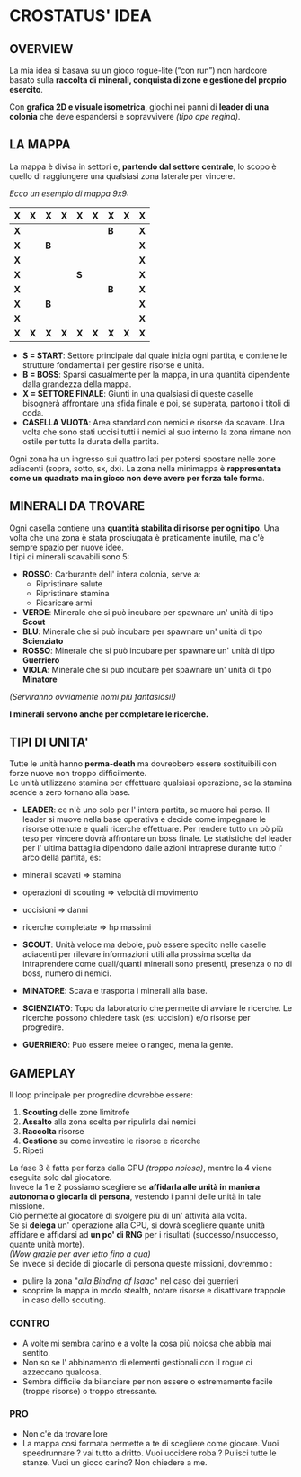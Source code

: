 # CROSTATUS' IDEA
## OVERVIEW
La mia idea si basava su un gioco rogue-lite (“con run”) non hardcore basato sulla **raccolta di minerali, conquista di zone e gestione del proprio esercito**.

Con **grafica 2D e visuale isometrica**, giochi nei panni di **leader di una colonia** che deve espandersi e sopravvivere *(tipo ape regina)*.

## LA MAPPA
La mappa è divisa in settori e, **partendo dal settore centrale**, lo scopo è quello di raggiungere una qualsiasi zona laterale per vincere.  

*Ecco un esempio di mappa 9x9:*


X | X | X | X | X | X | X | X | X
--- | - | - | - | - | - | - | - | -
**X** |  |  |  |  |  | **B** |  | **X**
**X** |  | **B** |  |  |  |  |  | **X**
**X** |  |  |  |  |  |  |  | **X**
**X** |  |  |  | **S** |  |  |  | **X**
**X** |  |  |  |  |  | **B** |  | **X**
**X** |  | **B** |  |  |  |  |  | **X**
**X** |  |  |  |  |  |  |  | **X**
**X** | **X** | **X** | **X** | **X** | **X** | **X** | **X** | **X**

- **S = START**: Settore principale dal quale inizia ogni partita, e contiene le strutture fondamentali per gestire risorse e unità.
- **B = BOSS**: Sparsi casualmente per la mappa, in una quantità dipendente dalla grandezza della mappa.
- **X = SETTORE FINALE**: Giunti in una qualsiasi di queste caselle bisognerà affrontare una sfida finale e poi, se superata, partono i titoli di coda.
- **CASELLA VUOTA**: Area standard con nemici e risorse da scavare. Una volta che sono stati uccisi tutti i nemici al suo interno la zona rimane non ostile per tutta la durata della partita.  

Ogni zona ha un ingresso sui quattro lati per potersi spostare nelle zone adiacenti (sopra, sotto, sx, dx). La zona nella minimappa è **rappresentata come un quadrato ma in gioco non deve avere per forza tale forma**.

## MINERALI DA TROVARE
Ogni casella contiene una **quantità stabilita di risorse per ogni tipo**. Una volta che una zona è stata prosciugata è praticamente inutile, ma c'è sempre spazio per nuove idee.  
I tipi di minerali scavabili sono 5:  
  - **ROSSO**: Carburante dell' intera colonia, serve a:
    - Ripristinare salute
    - Ripristinare stamina
    - Ricaricare armi
  - **VERDE**: Minerale che si può incubare per spawnare un' unità di tipo **Scout**
  - **BLU**: Minerale che si può incubare per spawnare un' unità di tipo **Scienziato**
  - **ROSSO**: Minerale che si può incubare per spawnare un' unità di tipo **Guerriero**
  - **VIOLA**: Minerale che si può incubare per spawnare un' unità di tipo **Minatore**

*(Serviranno ovviamente nomi più fantasiosi!)*  

**I minerali servono anche per completare le ricerche.**  

## TIPI DI UNITA'
Tutte le unità hanno **perma-death** ma dovrebbero essere sostituibili con forze nuove non troppo difficilmente.  
Le unità utilizzano stamina per effettuare qualsiasi operazione, se la stamina scende a zero tornano alla base.
 - **LEADER**: ce n'è uno solo per l' intera partita, se muore hai perso. Il leader si muove nella base operativa e decide come impegnare le risorse ottenute e quali ricerche effettuare. Per rendere tutto un pò più teso per vincere dovrà affrontare un boss finale. Le statistiche del leader per l' ultima battaglia dipendono dalle azioni intraprese durante tutto l' arco della partita, es:  
  - minerali scavati => stamina
  - operazioni di scouting => velocità di movimento
  - uccisioni => danni
  - ricerche completate => hp massimi

- **SCOUT**: Unità veloce ma debole, può essere spedito nelle caselle adiacenti per rilevare informazioni utili alla prossima scelta da intraprendere come quali/quanti minerali sono presenti, presenza o no di boss, numero di nemici.

- **MINATORE**: Scava e trasporta i minerali alla base.
- **SCIENZIATO**: Topo da laboratorio che permette di avviare le ricerche. Le ricerche possono chiedere task (es: uccisioni) e/o risorse per progredire.
- **GUERRIERO**: Può essere melee o ranged, mena la gente.  

## GAMEPLAY
Il loop principale per progredire dovrebbe essere:  
  1. **Scouting** delle zone limitrofe
  2. **Assalto** alla zona scelta per ripulirla dai nemici
  3. **Raccolta** risorse
  4. **Gestione** su come investire le risorse e ricerche
  5. Ripeti

La fase 3 è fatta per forza dalla CPU *(troppo noiosa)*, mentre la 4 viene eseguita solo dal giocatore.   
Invece la 1 e 2 possiamo scegliere se **affidarla alle unità in maniera autonoma o giocarla di persona**, vestendo i panni delle unità in tale missione.    
Ciò permette al giocatore di svolgere più di un' attività alla volta.   
Se si **delega** un' operazione alla CPU, si dovrà scegliere quante unità affidare e affidarsi ad **un po' di RNG** per i risultati (successo/insuccesso, quante unità morte).    
*(Wow grazie per aver letto fino a qua)*   
Se invece si decide di giocarle di persona queste missioni, dovremmo :    
- pulire la zona "*alla Binding of Isaac*" nel caso dei guerrieri   
-  scoprire la mappa in modo stealth, notare risorse e disattivare trappole in caso dello scouting.


### CONTRO
  - A volte mi sembra carino e a volte la cosa più noiosa che abbia mai sentito.
  - Non so se l' abbinamento di elementi gestionali con il rogue ci azzeccano qualcosa.
  - Sembra difficile da bilanciare per non essere o estremamente facile (troppe risorse) o troppo stressante.

### PRO
  - Non c'è da trovare lore
  - La mappa così formata permette a te di scegliere come giocare. Vuoi speedrunnare ? vai tutto a dritto. Vuoi uccidere roba ? Pulisci tutte le stanze. Vuoi un gioco carino? Non chiedere a me.
